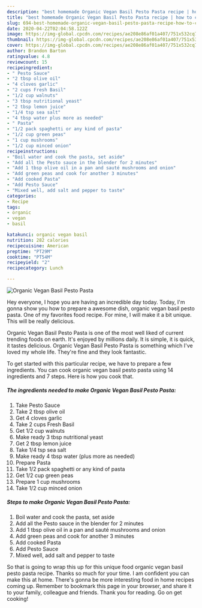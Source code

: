 ```yaml
---
description: "best homemade Organic Vegan Basil Pesto Pasta recipe | how to cook Organic Vegan Basil Pesto Pasta"
title: "best homemade Organic Vegan Basil Pesto Pasta recipe | how to cook Organic Vegan Basil Pesto Pasta"
slug: 694-best-homemade-organic-vegan-basil-pesto-pasta-recipe-how-to-cook-organic-vegan-basil-pesto-pasta
date: 2020-04-22T02:04:58.122Z
image: https://img-global.cpcdn.com/recipes/ae208e86af01a407/751x532cq70/organic-vegan-basil-pesto-pasta-recipe-main-photo.jpg
thumbnail: https://img-global.cpcdn.com/recipes/ae208e86af01a407/751x532cq70/organic-vegan-basil-pesto-pasta-recipe-main-photo.jpg
cover: https://img-global.cpcdn.com/recipes/ae208e86af01a407/751x532cq70/organic-vegan-basil-pesto-pasta-recipe-main-photo.jpg
author: Brandon Barton
ratingvalue: 4.8
reviewcount: 15
recipeingredient:
- " Pesto Sauce"
- "2 tbsp olive oil"
- "4 cloves garlic"
- "2 cups Fresh Basil"
- "1/2 cup walnuts"
- "3 tbsp nutritional yeast"
- "2 tbsp lemon juice"
- "1/4 tsp sea salt"
- "4 tbsp water plus more as needed"
- " Pasta"
- "1/2 pack spaghetti or any kind of pasta"
- "1/2 cup green peas"
- "1 cup mushrooms"
- "1/2 cup minced onion"
recipeinstructions:
- "Boil water and cook the pasta, set aside"
- "Add all the Pesto sauce in the blender for 2 minutes"
- "Add 1 tbsp olive oil in a pan and sauté mushrooms and onion"
- "Add green peas and cook for another 3 minutes"
- "Add cooked Pasta"
- "Add Pesto Sauce"
- "Mixed well, add salt and pepper to taste"
categories:
- Recipe
tags:
- organic
- vegan
- basil

katakunci: organic vegan basil 
nutrition: 282 calories
recipecuisine: American
preptime: "PT29M"
cooktime: "PT54M"
recipeyield: "2"
recipecategory: Lunch

---
```



![Organic Vegan Basil Pesto Pasta](https://img-global.cpcdn.com/recipes/ae208e86af01a407/751x532cq70/organic-vegan-basil-pesto-pasta-recipe-main-photo.jpg)

Hey everyone, I hope you are having an incredible day today. Today, I'm gonna show you how to prepare a awesome dish, organic vegan basil pesto pasta. One of my favorites food recipe. For mine, I will make it a bit unique. This will be really delicious.

Organic Vegan Basil Pesto Pasta is one of the most well liked of current trending foods on earth. It's enjoyed by millions daily. It is simple, it is quick, it tastes delicious. Organic Vegan Basil Pesto Pasta is something which I've loved my whole life. They're fine and they look fantastic.




To get started with this particular recipe, we have to prepare a few ingredients. You can cook organic vegan basil pesto pasta using 14 ingredients and 7 steps. Here is how you cook that.

<!--inarticleads1-->

##### The ingredients needed to make Organic Vegan Basil Pesto Pasta:

1. Take  Pesto Sauce
1. Take 2 tbsp olive oil
1. Get 4 cloves garlic
1. Take 2 cups Fresh Basil
1. Get 1/2 cup walnuts
1. Make ready 3 tbsp nutritional yeast
1. Get 2 tbsp lemon juice
1. Take 1/4 tsp sea salt
1. Make ready 4 tbsp water (plus more as needed)
1. Prepare  Pasta
1. Take 1/2 pack spaghetti or any kind of pasta
1. Get 1/2 cup green peas
1. Prepare 1 cup mushrooms
1. Take 1/2 cup minced onion




<!--inarticleads2-->

##### Steps to make Organic Vegan Basil Pesto Pasta:

1. Boil water and cook the pasta, set aside
1. Add all the Pesto sauce in the blender for 2 minutes
1. Add 1 tbsp olive oil in a pan and sauté mushrooms and onion
1. Add green peas and cook for another 3 minutes
1. Add cooked Pasta
1. Add Pesto Sauce
1. Mixed well, add salt and pepper to taste




So that is going to wrap this up for this unique food organic vegan basil pesto pasta recipe. Thanks so much for your time. I am confident you can make this at home. There's gonna be more interesting food in home recipes coming up. Remember to bookmark this page in your browser, and share it to your family, colleague and friends. Thank you for reading. Go on get cooking!
